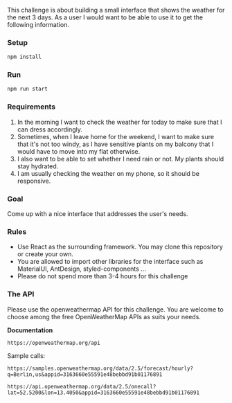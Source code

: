This challenge is about building a small interface that shows the weather for the next 3 days. As a user I would want to be able to use it to get the following information.

### Setup
```bash
npm install
```
### Run

```bash
npm run start
```

### Requirements
1. In the morning I want to check the weather for today to make sure that I can dress accordingly.
2. Sometimes, when I leave home for the weekend, I want to make sure that it's not too windy, as I have sensitive plants on my balcony that I would have to move into my flat otherwise.
3. I also want to be able to set whether I need rain or not. My plants should stay hydrated.
4. I am usually checking the weather on my phone, so it should be responsive.

### Goal
Come up with a nice interface that addresses the user's needs. 

### Rules
- Use React as the surrounding framework. You may clone this repository or create your own.
- You are allowed to import other libraries for the interface such as MaterialUI, AntDesign, styled-components ...
- Please do not spend more than 3-4 hours for this challenge


### The API
Please use the openweathermap API for this challenge. You are welcome to choose among the free OpenWeatherMap APIs as suits your needs.

**Documentation**
```
https://openweathermap.org/api
```

Sample calls:
```
https://samples.openweathermap.org/data/2.5/forecast/hourly?q=Berlin,us&appid=3163660e55591e48bebbd91b01176891

https://api.openweathermap.org/data/2.5/onecall?lat=52.5200&lon=13.4050&appid=3163660e55591e48bebbd91b01176891
```
